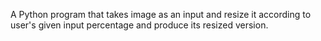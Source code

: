 A Python program that takes image as an input and resize it according to user's given input percentage and produce its resized version.
